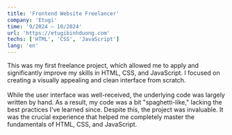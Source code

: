 ```yaml
---
title: 'Frontend Website Freelancer'
company: 'Etugi'
time: '9/2024 — 10/2024'
url: 'https://etugibinhduong.com'
techs: ['HTML', 'CSS', 'JavaScript']
lang: 'en'
---
```


This was my first freelance project, which allowed me to apply and significantly improve my skills in HTML, CSS, and JavaScript. I focused on creating a visually appealing and clean interface from scratch.
<br>
<br>
While the user interface was well-received, the underlying code was largely written by hand. As a result, my code was a bit "spaghetti-like," lacking the best practices I've learned since. Despite this, the project was invaluable. It was the crucial experience that helped me completely master the fundamentals of HTML, CSS, and JavaScript.
